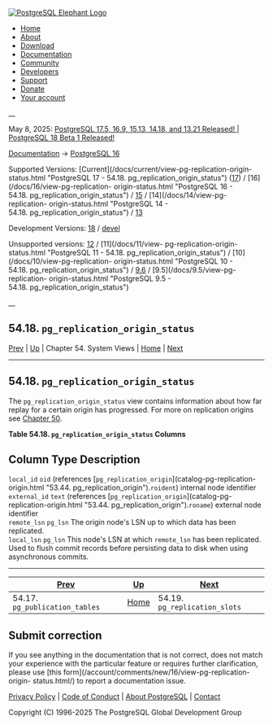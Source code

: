 [ ![PostgreSQL Elephant Logo](/media/img/about/press/elephant.png) ](/)

  * [Home](/ "Home")
  * [About](/about/ "About")
  * [Download](/download/ "Download")
  * [Documentation](/docs/ "Documentation")
  * [Community](/community/ "Community")
  * [Developers](/developer/ "Developers")
  * [Support](/support/ "Support")
  * [Donate](/about/donate/ "Donate")
  * [Your account](/account/ "Your account")

__

May 8, 2025: [ PostgreSQL 17.5, 16.9, 15.13, 14.18, and 13.21 Released! ](/about/news/postgresql-175-169-1513-1418-and-1321-released-3072/) | [ PostgreSQL 18 Beta 1 Released! ](/about/news/postgresql-18-beta-1-released-3070/)

[Documentation](/docs/ "Documentation") -> [PostgreSQL
16](/docs/16/index.html)

Supported Versions: [Current](/docs/current/view-pg-replication-origin-
status.html "PostgreSQL 17 - 54.18. pg_replication_origin_status")
([17](/docs/17/view-pg-replication-origin-status.html "PostgreSQL 17 -
54.18. pg_replication_origin_status")) / [16](/docs/16/view-pg-replication-
origin-status.html "PostgreSQL 16 - 54.18. pg_replication_origin_status") /
[15](/docs/15/view-pg-replication-origin-status.html "PostgreSQL 15 -
54.18. pg_replication_origin_status") / [14](/docs/14/view-pg-replication-
origin-status.html "PostgreSQL 14 - 54.18. pg_replication_origin_status") /
[13](/docs/13/view-pg-replication-origin-status.html "PostgreSQL 13 -
54.18. pg_replication_origin_status")

Development Versions: [18](/docs/18/view-pg-replication-origin-status.html
"PostgreSQL 18 - 54.18. pg_replication_origin_status") /
[devel](/docs/devel/view-pg-replication-origin-status.html "PostgreSQL devel -
54.18. pg_replication_origin_status")

Unsupported versions: [12](/docs/12/view-pg-replication-origin-status.html
"PostgreSQL 12 - 54.18. pg_replication_origin_status") / [11](/docs/11/view-
pg-replication-origin-status.html "PostgreSQL 11 -
54.18. pg_replication_origin_status") / [10](/docs/10/view-pg-replication-
origin-status.html "PostgreSQL 10 - 54.18. pg_replication_origin_status") /
[9.6](/docs/9.6/view-pg-replication-origin-status.html "PostgreSQL 9.6 -
54.18. pg_replication_origin_status") / [9.5](/docs/9.5/view-pg-replication-
origin-status.html "PostgreSQL 9.5 - 54.18. pg_replication_origin_status")

__

54.18. `pg_replication_origin_status`  
---  
[Prev](view-pg-publication-tables.html "54.17. pg_publication_tables")  | [Up](views.html "Chapter 54. System Views") | Chapter 54. System Views | [Home](index.html "PostgreSQL 16.9 Documentation") |  [Next](view-pg-replication-slots.html "54.19. pg_replication_slots")  
  
* * *

## 54.18. `pg_replication_origin_status` #

The `pg_replication_origin_status` view contains information about how far
replay for a certain origin has progressed. For more on replication origins
see [Chapter 50](replication-origins.html "Chapter 50. Replication Progress
Tracking").

**Table  54.18. `pg_replication_origin_status` Columns**

Column Type Description  
---  
`local_id` `oid` (references [`pg_replication_origin`](catalog-pg-replication-
origin.html "53.44. pg_replication_origin").`roident`) internal node
identifier  
`external_id` `text` (references [`pg_replication_origin`](catalog-pg-
replication-origin.html "53.44. pg_replication_origin").`roname`) external
node identifier  
`remote_lsn` `pg_lsn` The origin node's LSN up to which data has been
replicated.  
`local_lsn` `pg_lsn` This node's LSN at which `remote_lsn` has been
replicated. Used to flush commit records before persisting data to disk when
using asynchronous commits.  
  
  

* * *

[Prev](view-pg-publication-tables.html "54.17. pg_publication_tables")  | [Up](views.html "Chapter 54. System Views") |  [Next](view-pg-replication-slots.html "54.19. pg_replication_slots")  
---|---|---  
54.17. `pg_publication_tables`  | [Home](index.html "PostgreSQL 16.9 Documentation") |  54.19. `pg_replication_slots`  
  
## Submit correction

If you see anything in the documentation that is not correct, does not match
your experience with the particular feature or requires further clarification,
please use [this form](/account/comments/new/16/view-pg-replication-origin-
status.html/) to report a documentation issue.

[Privacy Policy](/about/privacypolicy) | [Code of Conduct](/about/policies/coc/) | [About PostgreSQL](/about/) | [Contact](/about/contact/)  

Copyright (C) 1996-2025 The PostgreSQL Global Development Group

